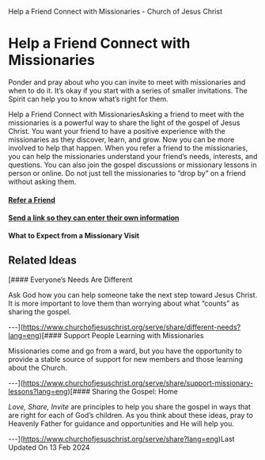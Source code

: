 
Help a Friend Connect with Missionaries \- Church of Jesus Christ


Help a Friend Connect with Missionaries
=======================================

Ponder and pray about who you can invite to meet with missionaries and when to do it. It’s okay if you start with a series of smaller invitations. The Spirit can help you to know what’s right for them.

Help a Friend Connect with MissionariesAsking a friend to meet with the missionaries is a powerful way to share the light of the gospel of Jesus Christ. You want your friend to have a positive experience with the missionaries as they discover, learn, and grow. Now you can be more involved to help that happen. When you refer a friend to the missionaries, you can help the missionaries understand your friend’s needs, interests, and questions. You can also join the gospel discussions or missionary lessons in person or online. Do not just tell the missionaries to “drop by” on a friend without asking them.

#### [Refer a Friend](https://www.churchofjesuschrist.org/referrals/member/send?lang=eng)

#### [Send a link so they can enter their own information](https://www.churchofjesuschrist.org/referrals/member/send?lang=eng)

**What to Expect from a Missionary Visit**

Related Ideas
-------------

[#### Everyone’s Needs Are Different

Ask God how you can help someone take the next step toward Jesus Christ. It is more important to love them than worrying about what “counts” as sharing the gospel.

---](https://www.churchofjesuschrist.org/serve/share/different-needs?lang=eng)[#### Support People Learning with Missionaries

Missionaries come and go from a ward, but you have the opportunity to provide a stable source of support for new members and those learning about the Church.

---](https://www.churchofjesuschrist.org/serve/share/support-missionary-lessons?lang=eng)[#### Sharing the Gospel: Home

*Love, Share, Invite* are principles to help you share the gospel in ways that are right for each of God’s children. As you think about these ideas, pray to Heavenly Father for guidance and opportunities and He will help you.

---](https://www.churchofjesuschrist.org/serve/share?lang=eng)Last Updated On 13 Feb 2024